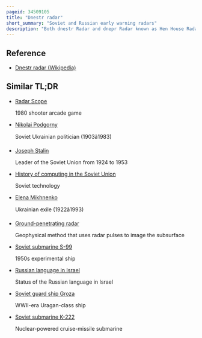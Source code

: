 ```yaml
---
pageid: 34509105
title: "Dnestr radar"
short_summary: "Soviet and Russian early warning radars"
description: "Both dnestr Radar and dnepr Radar known as Hen House Radar Radar are the first Generation soviet Space Surveillance and early Warning Radars. Starting in the 1960s six Radars of this Type were built around the Perimeter of the soviet Union to provide ballistic Missile Warnings for Attacks from different Directions. They were the primary soviet early Warning Radars for much of the later cold War. In common with other soviet and russian early Warning Radars they are named after Rivers the Dnepr and the Dnestr."
---
```


## Reference

- [Dnestr radar (Wikipedia)](https://en.wikipedia.org/?curid=34509105)

## Similar TL;DR

- [Radar Scope](/tldr/en/radar-scope)

  1980 shooter arcade game

- [Nikolai Podgorny](/tldr/en/nikolai-podgorny)

  Soviet Ukrainian politician (1903â1983)

- [Joseph Stalin](/tldr/en/joseph-stalin)

  Leader of the Soviet Union from 1924 to 1953

- [History of computing in the Soviet Union](/tldr/en/history-of-computing-in-the-soviet-union)

  Soviet technology

- [Elena Mikhnenko](/tldr/en/elena-mikhnenko)

  Ukrainian exile (1922â1993)

- [Ground-penetrating radar](/tldr/en/ground-penetrating-radar)

  Geophysical method that uses radar pulses to image the subsurface

- [Soviet submarine S-99](/tldr/en/soviet-submarine-s-99)

  1950s experimental ship

- [Russian language in Israel](/tldr/en/russian-language-in-israel)

  Status of the Russian language in Israel

- [Soviet guard ship Groza](/tldr/en/soviet-guard-ship-groza)

  WWII-era Uragan-class ship

- [Soviet submarine K-222](/tldr/en/soviet-submarine-k-222)

  Nuclear-powered cruise-missile submarine
